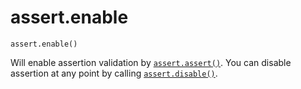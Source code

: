 # assert.enable

```
assert.enable()
```

Will enable assertion validation by [`assert.assert()`](./assert.md). You can disable assertion at any point by calling [`assert.disable()`](./disable.md). 